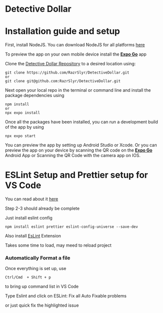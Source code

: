 # Detective Dollar

# Installation guide and setup
First, install NodeJS. You can download NodeJS for all platforms [here](
https://nodejs.org/en/download)

To preview the app on your own mobile device install the [**Expo Go**](https://expo.dev/client) app

Clone the [Detective Dollar Repository](https://github.com/RazrSlyr/DetectiveDollar) to a desired location using:
```
git clone https://github.com/RazrSlyr/DetectiveDollar.git
or
git clone git@github.com:RazrSlyr/DetectiveDollar.git
``` 
Next open your local repo in the terminal or command line and install the package dependencies using

```
npm install
or
npx expo install
```
Once all the packages have been installed, you can run a development build of the app by using
```
npx expo start
```
You can preview the app by setting up Android Studio or Xcode. 
Or you can preview the app on your device by scanning the QR code on the [**Expo Go**](https://expo.dev/client) Android App or Scanning the QR Code with the camera app on IOS.

# ESLint Setup and Prettier setup for VS Code
You can read about it [here](https://docs.expo.dev/guides/using-eslint/)

Step 2-3 should already be complete

Just install eslint config

```
npm install eslint prettier eslint-config-universe --save-dev
```

Also install [EsLint](https://marketplace.visualstudio.com/items?itemName=dbaeumer.vscode-eslint) Extension 

Takes some time to load, may meed to reload project


### Automatically Format a file
Once everything is set up, use
```
Ctrl/Cmd  + Shift + p
``` 
to bring up command list in VS Code

Type Eslint and click on ESLint: Fix all Auto Fixable problems

or just quick fix the highlighted issue
     
